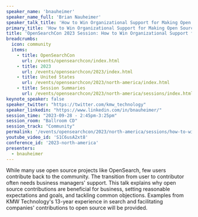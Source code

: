 ```yaml
---
speaker_name: 'bnauheimer'
speaker_name_full: 'Brian Nauheimer'
speaker_talk_title: 'How to Win Organizational Support for Making Open Source Contributions'
primary_title: 'How to Win Organizational Support for Making Open Source Contributions'
title: 'OpenSearchCon 2023 Session: How to Win Organizational Support for Making Open Source Contributions'
breadcrumbs:
  icon: community
  items:
    - title: OpenSearchCon
      url: /events/opensearchcon/index.html
    - title: 2023
      url: /events/opensearchcon/2023/index.html
    - title: United States
      url: /events/opensearchcon/2023/north-america/index.html
    - title: Session Summaries
      url: /events/opensearchcon/2023/north-america/sessions/index.html
keynote_speaker: false
speaker_twitter: "https://twitter.com/kmw_technology"
speaker_linkedin: "https://www.linkedin.com/in/bnauheimer/"
session_time: "2023-09-28 - 2:45pm-3:25pm"
session_room: "Ballroom CD"
session_track: "Community"
permalink: '/events/opensearchcon/2023/north-america/sessions/how-to-win-organizational-support-for-making-open-source-contributions.html'
youtube_video_id: 'S1C6usA2xt8'
conference_id: '2023-north-america'
presenters:
  - bnauheimer
---
```


While many use open source projects like OpenSearch, few users contribute back to the community. The transition from user to contributor often needs business managers' support. This talk explains why open source contributions are beneficial for business, setting reasonable expectations and goals, and tackling common objections. Examples from KMW Technology's 13-year experience in search and facilitating companies' contributions to open source will be provided.
